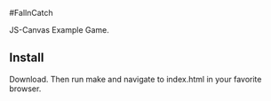 #FallnCatch

JS-Canvas Example Game.

## Install

Download. Then run
    make
and navigate to index.html in your favorite browser.


